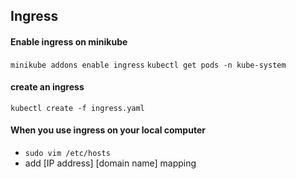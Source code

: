 
## Ingress

#### Enable ingress on minikube
`minikube addons enable ingress`
`kubectl get pods -n kube-system`

#### create an ingress
`kubectl create -f ingress.yaml`

#### When you use ingress on your local computer
- `sudo vim /etc/hosts`  
- add [IP address] [domain name] mapping